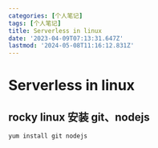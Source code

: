 ```yaml
---
categories: [个人笔记]
tags: [个人笔记]
title: Serverless in linux
date: '2023-04-09T07:13:31.647Z'
lastmod: '2024-05-08T11:16:12.831Z'
---
```


# Serverless in linux


## rocky linux 安装 git、nodejs

```
yum install git nodejs
```

